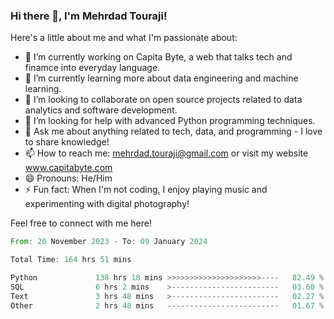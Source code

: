 ### Hi there 👋, I'm Mehrdad Touraji!


Here's a little about me and what I'm passionate about:

- 🔭 I’m currently working on Capita Byte, a web that talks tech and finamce into everyday language.
- 🌱 I’m currently learning more about data engineering and machine learning.
- 👯 I’m looking to collaborate on open source projects related to data analytics and software development.
- 🤔 I’m looking for help with advanced Python programming techniques.
- 💬 Ask me about anything related to tech, data, and programming - I love to share knowledge!
- 📫 How to reach me: mehrdad.touraji@gmail.com or visit my website www.capitabyte.com
- 😄 Pronouns: He/Him
- ⚡ Fun fact: When I'm not coding, I enjoy playing music and experimenting with digital photography!

Feel free to connect with me here!


<!--START_SECTION:waka-->

```rust
From: 20 November 2023 - To: 09 January 2024

Total Time: 164 hrs 51 mins

Python             138 hrs 18 mins >>>>>>>>>>>>>>>>>>>>>----   82.49 %
SQL                6 hrs 2 mins    >------------------------   03.60 %
Text               3 hrs 48 mins   >------------------------   02.27 %
Other              2 hrs 48 mins   -------------------------   01.67 %
```

<!--END_SECTION:waka-->
